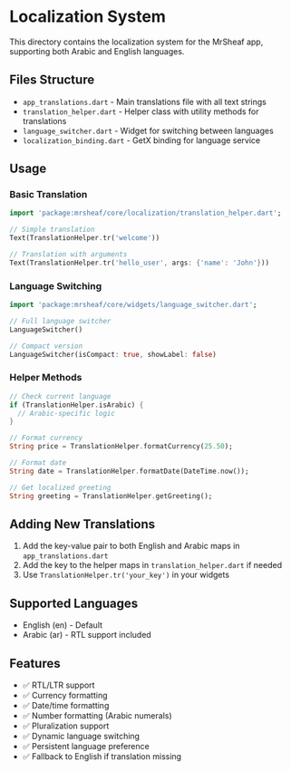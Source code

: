 # Localization System

This directory contains the localization system for the MrSheaf app, supporting both Arabic and English languages.

## Files Structure

- `app_translations.dart` - Main translations file with all text strings
- `translation_helper.dart` - Helper class with utility methods for translations
- `language_switcher.dart` - Widget for switching between languages
- `localization_binding.dart` - GetX binding for language service

## Usage

### Basic Translation
```dart
import 'package:mrsheaf/core/localization/translation_helper.dart';

// Simple translation
Text(TranslationHelper.tr('welcome'))

// Translation with arguments
Text(TranslationHelper.tr('hello_user', args: {'name': 'John'}))
```

### Language Switching
```dart
import 'package:mrsheaf/core/widgets/language_switcher.dart';

// Full language switcher
LanguageSwitcher()

// Compact version
LanguageSwitcher(isCompact: true, showLabel: false)
```

### Helper Methods
```dart
// Check current language
if (TranslationHelper.isArabic) {
  // Arabic-specific logic
}

// Format currency
String price = TranslationHelper.formatCurrency(25.50);

// Format date
String date = TranslationHelper.formatDate(DateTime.now());

// Get localized greeting
String greeting = TranslationHelper.getGreeting();
```

## Adding New Translations

1. Add the key-value pair to both English and Arabic maps in `app_translations.dart`
2. Add the key to the helper maps in `translation_helper.dart` if needed
3. Use `TranslationHelper.tr('your_key')` in your widgets

## Supported Languages

- English (en) - Default
- Arabic (ar) - RTL support included

## Features

- ✅ RTL/LTR support
- ✅ Currency formatting
- ✅ Date/time formatting
- ✅ Number formatting (Arabic numerals)
- ✅ Pluralization support
- ✅ Dynamic language switching
- ✅ Persistent language preference
- ✅ Fallback to English if translation missing
